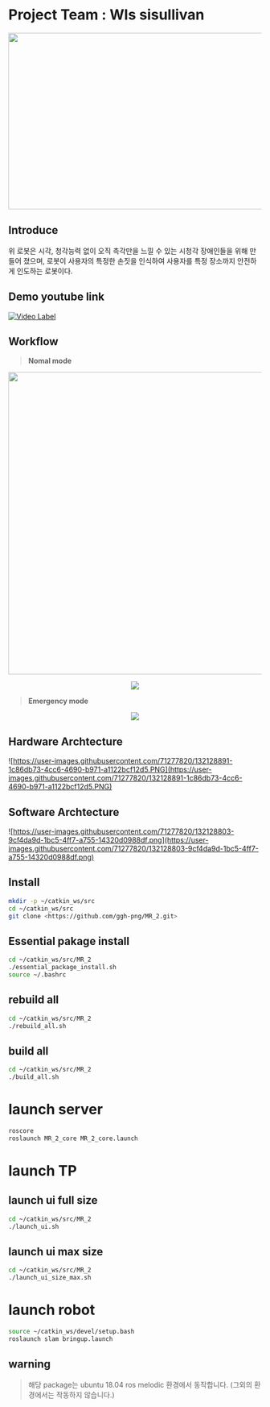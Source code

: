 []()

# Project Team : Wls sisullivan

<p align="center">
  <img width="700" height="350" src="https://user-images.githubusercontent.com/71277820/132127880-b20c1869-dfa0-4aea-ad04-9a5fe2b14d9d.PNG">
</p>


## Introduce

위 로봇은 시각, 청각능력 없이 오직 촉각만을 느낄 수 있는 시청각 장애인들을 위해 만들어 졌으며, 로봇이 사용자의 특정한 손짓을 인식하여 사용자를 특정 장소까지 안전하게 인도하는 로봇이다.

## Demo youtube link

[![Video Label](https://user-images.githubusercontent.com/71277820/161438131-49853121-f4f7-4918-919d-9333d6604514.png)](https://www.youtube.com/watch?v=FCpgLseV2Cw)

## Workflow

> **Nomal mode**
> 

<p align="center">
  <img width="1000" height="600" src="https://user-images.githubusercontent.com/71277820/163652142-a7f7531a-ce6f-4f8d-af1d-d7b3a7154d47.png">
</p>

<p align="center">
  <img src="https://user-images.githubusercontent.com/71277820/132127678-ddb22169-bbcf-41c4-a4d3-b42b810b9990.PNG">
</p>

> **Emergency mode**
> 

<p align="center">
  <img src="https://user-images.githubusercontent.com/71277820/132127679-26793a11-db7d-486e-ba1f-610323179d84.PNG">
</p>


## Hardware Archtecture


![https://user-images.githubusercontent.com/71277820/132128891-1c86db73-4cc6-4690-b971-a1122bcf12d5.PNG](https://user-images.githubusercontent.com/71277820/132128891-1c86db73-4cc6-4690-b971-a1122bcf12d5.PNG)

## Software Archtecture

![https://user-images.githubusercontent.com/71277820/132128803-9cf4da9d-1bc5-4ff7-a755-14320d0988df.png](https://user-images.githubusercontent.com/71277820/132128803-9cf4da9d-1bc5-4ff7-a755-14320d0988df.png)

## Install

```bash
mkdir -p ~/catkin_ws/src
cd ~/catkin_ws/src
git clone <https://github.com/ggh-png/MR_2.git>

```

## Essential pakage install

```bash
cd ~/catkin_ws/src/MR_2
./essential_package_install.sh
source ~/.bashrc

```

## rebuild all

```bash
cd ~/catkin_ws/src/MR_2
./rebuild_all.sh

```

## build all

```bash
cd ~/catkin_ws/src/MR_2
./build_all.sh

```

# launch server

```bash
roscore
roslaunch MR_2_core MR_2_core.launch

```

# launch TP

## launch ui full size

```bash
cd ~/catkin_ws/src/MR_2
./launch_ui.sh

```

## launch ui max size

```bash
cd ~/catkin_ws/src/MR_2
./launch_ui_size_max.sh

```

# launch robot

```bash
source ~/catkin_ws/devel/setup.bash
roslaunch slam bringup.launch

```

## warning

> 해당 package는 ubuntu 18.04 ros melodic 환경에서 동작합니다.
(그외의 환경에서는 작동하지 않습니다.)
>
